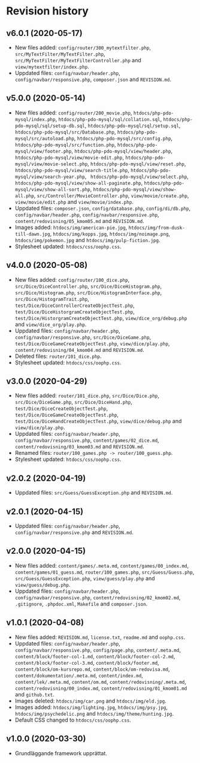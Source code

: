 Revision history
======================

v6.0.1 (2020-05-17)
-------------------
* New files added: `config/router/300_mytextfilter.php`, `src/MyTextFilter/MyTextFilter.php`, `src/MyTextFilter/MyTextFilterController.php` and `view/mytextfilter/index.php`.
* Uppdated files: `config/navbar/header.php`, `config/navbar/responsive.php`, `composer.json` and `REVISION.md`.

v5.0.0 (2020-05-14)
-------------------
* New files added: `config/router/200_movie.php`, `htdocs/php-pdo-mysql/index.php`, `htdocs/php-pdo-mysql/sql/collation.sql`, `htdocs/php-pdo-mysql/sql/setup-db.sql`, `htdocs/php-pdo-mysql/sql/setup.sql`, `htdocs/php-pdo-mysql/src/Database.php`, `htdocs/php-pdo-mysql/src/autoload.php`, `htdocs/php-pdo-mysql/src/config.php`, `htdocs/php-pdo-mysql/src/function.php`, `htdocs/php-pdo-mysql/view/footer.php`, `htdocs/php-pdo-mysql/view/header.php`, `htdocs/php-pdo-mysql/view/movie-edit.php`, `htdocs/php-pdo-mysql/view/movie-select.php`, `htdocs/php-pdo-mysql/view/reset.php`, `htdocs/php-pdo-mysql/view/search-title.php`, `htdocs/php-pdo-mysql/view/search-year.php`, ` htdocs/php-pdo-mysql/view/select.php`, `htdocs/php-pdo-mysql/view/show-all-paginate.php`, `htdocs/php-pdo-mysql/view/show-all-sort.php`, `htdocs/php-pdo-mysql/view/show-all.php`, `src/Controller/MovieController.php`, `view/movie/create.php`, `view/movie/edit.php` and `view/movie/index.php`.
* Uppdated files: `composer.json`, `config/database.php`, `config/di/db.php`, `config/navbar/header.php`, `config/navbar/responsive.php`, `content/redovisning/05_kmom05.md` and `REVISION.md`.
* Images added: `htdocs/img/american-pie.jpg`, `htdocs/img/from-dusk-till-dawn.jpg`, `htdocs/img/kopps.jpg`, `htdocs/img/noimage.png`, `htdocs/img/pokemon.jpg` and `htdocs/img/pulp-fiction.jpg`.
* Stylesheet updated: `htdocs/css/oophp.css`.

v4.0.0 (2020-05-08)
-------------------
* New files added: `config/router/100_dice.php`, `src/Dice/DiceController.php`, `src/Dice/DiceHistogram.php`, `src/Dice/Histogram.php`, `src/Dice/HistogramInterface.php`, `src/Dice/HistogramTrait.php`, `test/Dice/DiceControllerCreateObjectTest.php`, `test/Dice/DiceHistorgramCreateObjectTest.php`, `test/Dice/HistorgramCreateObjectTest.php`, `view/dice_org/debug.php` and `view/dice_org/play.php`.
* Uppdated files: `config/navbar/header.php`, `config/navbar/responsive.php`, `src/Dice/DiceGame.php`, `test/Dice/DiceGameCreateObjectTest.php`, `view/dice/play.php`, `content/redovisning/04_kmom04.md` and `REVISION.md`.
* Deleted files: `router/101_dice.php`.
* Stylesheet updated: `htdocs/css/oophp.css`.

v3.0.0 (2020-04-29)
-------------------
* New files added: `router/101_dice.php`, `src/Dice/Dice.php`, `src/Dice/DiceGame.php`, `src/Dice/DiceHand.php`, `test/Dice/DiceCreateObjectTest.php`, `test/Dice/DiceGameCreateObjectTest.php`, `test/Dice/DiceHandCreateObjectTest.php`, `view/dice/debug.php` and `view/dice/play.php`.
* Uppdated files: `config/navbar/header.php`, `config/navbar/responsive.php`, `content/games/02_dice.md`, `content/redovisning/03_kmom03.md` and `REVISION.md`.
* Renamed files: `router/100_games.php -> router/100_guess.php`.
* Stylesheet updated: `htdocs/css/oophp.css`.

v2.0.2 (2020-04-19)
-------------------
* Uppdated files: `src/Guess/GuessException.php` and `REVISION.md`.

v2.0.1 (2020-04-15)
-------------------
* Uppdated files: `config/navbar/header.php`, `config/navbar/responsive.php` and `REVISION.md`.


v2.0.0 (2020-04-15)
-------------------

* New files added: `content/games/.meta.md`, `content/games/00_index.md`, `content/games/01_guess.md`, `router/100_games.php`, `src/Guess/Guess.php`, `src/Guess/GuessException.php`, `view/guess/play.php` and `view/guess/debug.php`.
* Uppdated files: `config/navbar/header.php`, `config/navbar/responsive.php`, `content/redovisning/02_kmom02.md`, `.gitignore`, `.phpdoc.xml`, `Makefile` and `composer.json`.

v1.0.1 (2020-04-08)
-------------------

* New files added: `REVISION.md`, `license.txt`, `readme.md` and `oophp.css`.
* Uppdated files: `config/navbar/header.php`, `config/navbar/responsive.php`, `config/page.php`, `content/.meta.md`, `content/block/footer-col-1.md`, `content/block/footer-col-2.md`, `content/block/footer-col-3.md`, `content/block/footer.md`, `content/block/om-kursrepo.md`, `content/block/om-redovisa.md`, `content/dokumentation/.meta.md`, `content/index.md`, `content/lek/.meta.md`, `content/om.md`, `content/redovisning/.meta.md`, `content/redovisning/00_index.md`, `content/redovisning/01_kmom01.md` and `github.txt`.
* Images deleted: `htdocs/img/car.png` and `htdocs/img/eld.jpg`.
* Images added: `htdocs/img/lighting.jpg`, `htdocs/img/psy.jpg`, `htdocs/img/psychedelic.png` and `htdocs/img/theme/hunting.jpg`.
* Default CSS changed to `htdocs/css/oophp.css`.

v1.0.0 (2020-03-30)
----------------------

* Grundläggande framework upprättat.
